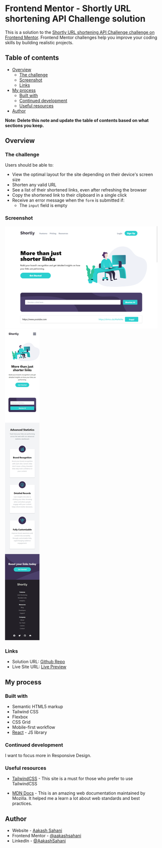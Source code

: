 # Frontend Mentor - Shortly URL shortening API Challenge solution

This is a solution to the [Shortly URL shortening API Challenge challenge on Frontend Mentor](https://www.frontendmentor.io/challenges/url-shortening-api-landing-page-2ce3ob-G). Frontend Mentor challenges help you improve your coding skills by building realistic projects.

## Table of contents

- [Overview](#overview)
  - [The challenge](#the-challenge)
  - [Screenshot](#screenshot)
  - [Links](#links)
- [My process](#my-process)
  - [Built with](#built-with)
  - [Continued development](#continued-development)
  - [Useful resources](#useful-resources)
- [Author](#author)

**Note: Delete this note and update the table of contents based on what sections you keep.**

## Overview

### The challenge

Users should be able to:

- View the optimal layout for the site depending on their device's screen size
- Shorten any valid URL
- See a list of their shortened links, even after refreshing the browser
- Copy the shortened link to their clipboard in a single click
- Receive an error message when the `form` is submitted if:
  - The `input` field is empty

### Screenshot

![Desktop ScreenShot](./screenshots/Desktop_Screenshot.png)
![Mobile ScreenShot](./screenshots/Mobile_Screenshot.jpeg)

### Links

- Solution URL: [Github Repo](https://github.com/AakashSahani/urlshortener)
- Live Site URL: [Live Preview](https://urlshortener-sandy.vercel.app/)

## My process

### Built with

- Semantic HTML5 markup
- Tailwind CSS
- Flexbox
- CSS Grid
- Mobile-first workflow
- [React](https://reactjs.org/) - JS library

### Continued development

I want to focus more in Responsive Design.

### Useful resources

- [TailwindCSS](https://tailwindcss.com/) - This site is a must for those who prefer to use TailwindCSS

- [MDN Docs](https://developer.mozilla.org/en-US/) - This is an amazing web documentation maintained
  by Mozilla. It helped me a learn a lot about web standards and best practices.

## Author

- Website - [Aakash Sahani](https://www.aakashsahani.com)
- Frontend Mentor - [@aakashsahani](https://www.frontendmentor.io/profile/aakashsahani)
- LinkedIn - [@AakashSahani](https://www.linkedin.com/in/aakash-sahani)
